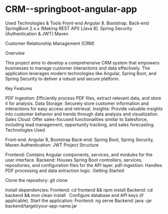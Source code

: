 # CRM--springboot-angular-app
Used Technologies &amp; Tools Front-end Angular 8. Bootstrap. Back-end SpringBoot 2.x.x (Making REST API) [Java 8]. Spring Security (Authentication &amp; JWT) Maven

Customer Relationship Management (CRM)

Overview

This project aims to develop a comprehensive CRM system that empowers businesses to manage customer interactions and data effectively. The application leverages modern technologies like Angular, Spring Boot, and Spring Security to deliver a robust and secure platform.

Key Features

PDF Ingestion: Efficiently process PDF files, extract relevant data, and store it for analysis.
Data Storage: Securely store customer information and interactions for easy access and retrieval.
Insights: Provide valuable insights into customer behavior and trends through data analysis and visualization.
Sales Cloud: Offer sales-focused functionalities similar to Salesforce, including lead management, opportunity tracking, and sales forecasting.
Technologies Used

Front-end: Angular 8, Bootstrap
Back-end: Spring Boot, Spring Security, Maven
Authentication: JWT
Project Structure

Frontend: Contains Angular components, services, and modules for the user interface.
Backend: Houses Spring Boot controllers, services, repositories, and configuration files for the API layer.
pdf-ingestion: Handles PDF processing and data extraction logic.
Getting Started

Clone the repository: git clone 

Install dependencies:
Frontend: cd frontend && npm install
Backend: cd backend && mvn clean install
  
Configure database and API keys (if applicable).
Start the application:
Frontend: ng serve
Backend: java -jar backend/target/your-app-name.jar

